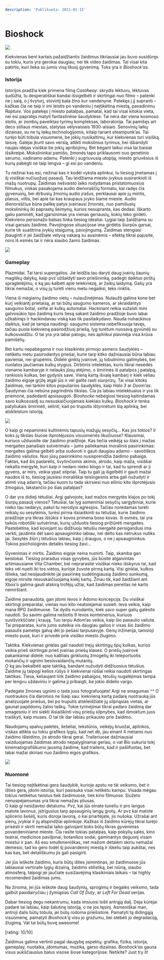 ```yaml
---
description: 'Publikuota: 2011-01-15'
---
```


# Bioshock

![](../../.gitbook/assets/bioshock_artpiece_by_frizease_thumb.jpg)

Kiekvienas bent kartais pažaidžiantis žaidimus tikriausiai jau buvo susidūręs su tokiu, kuris yra gerokai daugiau, nei tik video žaidimas. Tai visai kita patirtis, kuri lieka su jumis visą likusį gyvenimą. Toks yra ir _Bioshock’as_.

### **Istorija**

Istorijos pradžia kiek primena filmą _CastAway:_ skrydis lėktuvu, lėktuvas sudūžta, tu desperatiškai bandai išsigelbėti ir skirtingai nuo filmo – patenki ne į salą, o į švyturį, stovintį bala žino kur vandenyne. Patekęs į jį supranti – kažkas čia ne taip ir imi leistis po vandeniu į neįtikėtiną miestą, pavadinimu _Rapture_. Vos patekęs į miesto patalpas, pamatai, kad tai visai kitokia vieta, nei esi papratęs matyti fantastinėse šaudyklėse. Tai nėra dar viena kosmoso stotis, ar zombių paveiktas tyrimų kompleksas, laboratorija. Tai pamišęs art deco stiliaus miestas, statytas vėlyvaisiais 1930-aisiais. Senovinių laikų dizainas, su ne tų laikų technologijomis, kitaip tariant steampunk’as. Tai turėjo būti tobula visuomenė, be jokių nusikaltimų, kur kiekvienas turi visišką laisvę. Galėjai įkurti savo verslą, atlikti mokslinius tyrimus, bei išbandyti naujas idėjas visiškai be jokių apribojimų. Bet bėgant laikui visa tai baisiai išsikreipė. Mokslininkai pamišo, žmonės tapo priklausomi nuo genetinio serumo, vadinamo adamu. Patenki į sugriuvusią utopiją, miesto griuvėsius iš kurių pabėgti ne taip lengva – gi esi po vandeniu.

Tu nežinai kas esi, nežinai kas ir kodėl vyksta aplinkui, tu tiesiog įmetamas į šį visiškai nučiuožusį pasaulį. Tau leidžiama miesto įvykius susirankioti iš mažų nuotrupų. Žaidimas nešvaisto laiko rodydamas pristatomuosius filmukus, viskas pasakojama audio dienoraščių formatu, kai radęs čia gyvenusių, bei dirbusių žmonių audio įrašus, perklausai apie jų mintis, planus, viltis, bei apie tai kas kraupaus įvyko šiame mieste. Audio dienoraščius būna palikę patys įvairiausi žmonės, nuo pamišusių mokslininkų iki paprastų šeimynų, kurios nesupranta, kas dedasi. Iškarto galiu paminėti, kad įgarsinimas yra vienas geriausių, kokių teko girdėti. Kiekvieno personažo balsas tinka tiesiog idealiai. Lygiai taip žaidžiama su visai garsais žaidime. Pavojingose situacijose ima girdėtis šiurpūs garsai, kurie tik suaštrina įvykių staigumą, pavojingumą. Žaidimas stengiasi įbauginti ir jei žaidžiate vėlyvą vakarą su ausinėmis – efektą tikrai pajusite, nors iš esmės tai ir nėra siaubo žanro žaidimas.

![](../../.gitbook/assets/bioshock001_thumb2.jpg)

### **Gameplay**

Plazmidai. Tai tarsi supergalios. Jie leidžia tau daryti daug įvairių šaunių magiškų dalykų, kaip pvz užšaldyti savo priešininką, padegti daiktus pirštų spragtelėjimu, o ką jau kalbėti apie telekinezę, ar žaibų laidymą. Galių yra tikrai nemažai, o visų jų turėti vienu metu negalėsi, teks rinktis.

Viena iš mėgiamų žaidimo vietų – nulaužinėjimas. Nulaužti galima kone bet kurį veikiantį prietaisą, ar tai būtų saugumo kameros, ar skraidantys saugumo botai, seifai ar kulkų automatai. Hackinant reikia sužaisti mini galvosūkio tipo žaidimą kuris tiesą sakant žaidimo pradžioje buvo labai užkabinęs ir hackindavau viską kas tik pasitaikydavo. Nauda nuhackinus daiktus, kad jie tampa naudingi: saugumo sistema nebefiksuoja tavęs, tačiau puola kiekvieną pasirodžiusį priešą, lyg turėtum nuosavą gyvūnėlį su kulkosvaidžiu. O tai yra yra labai patogu, nes aplinkui plavinėja visa krūva pamišėlių.

Bet kartu nepabėgama ir nuo klasikinės pirmojo asmens šaudyklės – netikėtu metu pasirodantys priešai, kurie tarp kitko dažniausiai būna labiau pavieniai, nei grupėmis. Didelė ginklų įvairovė, jų tobulinimo galimybės, bei nuolatos jaučiamas kulkų stygius. Dirbtinis intelektas, kuris tikrai nesėdės viename kambaryje ir nelauks jūsų atėjimo, o šmirinės iš patalpos į patalpą, rankiosis kulkas, bei gydysis save. Vieną kartą išvalę kambarį ir kiek vėliau žaidimo eigoje grįžę atgal jūs ir vėl galite rasti siurprizų. Tai visai kitoks žaidimas, nei tarkim kitos populiarios šaudyklės, kaip _Halo 3_ ar _Doom’as_. Šaudymas čia nebūna pagrindinis tikslas. Čia jis labiau intelektualus ir yra tik priemonė, padedanti apsisaugoti. _Bioshocke_ nebėgiosi tiesiog kaitindamas savo kulkosvaidį su nesuskaičiuojamais kiekiais kulkų. _Bioshock’e_ tenka patyliukais šmirinėti, sėlinti, kad po truputis ištyrinėtum šią aplinką, bei atskleistum istoriją.

![](../../.gitbook/assets/bioshock-2-2_thumb.jpg)

O kaip gi nepaminėsi kultinėmis tapusių mažųjų sesyčių… Kas jos tokios? Ir koks jų tikslas šiuose išprotėjusios visuomenės likučiuose? Klausimai, kuriuos užduosite dar žaidimo pradžioje. Kas liečia veikėją su šiais į mažas mergaites panašiais sutvėrimais – jums paliekamas moralinis pasirinkimas: mergaites galima gelbėti arba sudoroti ir gauti daugiau adamo – savotiškos žaidimo valiutos. Nuo jūsų pasirinkimo nusisprendžia žaidimo pabaiga. Faktas, kad šis padarėlis, švytinčiomis akimis, atrodo, kaip maža, visiškai nekalta mergytė, kuri kaip ir nedaro nieko blogo ir tai, kad tu sprendi ar ji gyvens, ar mirs, veikia ypač stipriai. Taip tu gali ją išgelbėti ir gauti mažai naudos iš to, tiesiog jausiesi morališkai teisingesnis arba gali nužudyti ir atimti visą adam’ą, tačiau kuom tu tada skirsiesi nuo eilinio kito išprotėjusio žmogaus, lakstančio po šias patalpas?

O dar yra didieji tėtušiai. Argi galvojote, kad mažos mergytės klajos po tokį šiurpų pasaulį vienos? Tėtušiai, tai lyg asmeniniai sesyčių sargybiniai, kurie nieko tau nedarys, pakol tu nerodysi agresijos. Tačiau norėdamas turėti reikalų su sesytėmis, turėsi pirma išsiaiškinti su tėtušiai, kurie žaidimo pradžioje yra tikras iššūkis ir kovos primena boso kovas. Iš esmės, tai yra taikūs robotiški sutvėrimai, kurių užduotis tiesiog prižiūrėti mergaites. Pastebėtina, kad kovojant su didžiuoju tėtušiu mergaitė persigandusi ima verkti, jaudintis dėl savo apsaugininko labiau, nei dėlto kas netrukus nutiks jai. Sesytės žiūri į tėtušius labiau, kaip į draugus, o ne į apsaugininkus. Tokios psichologinės detalės tiesiog žavi…

Gyvenimas ir mirtis. Žaidimo eigoje neina numirti. Taip, skamba gan keistokai. Tiesiog praradus visas gyvybes, jūs būsite atgaivintas artimiausiame Vita Chamber, bei neprarasite visiškai nieko išskyrus tai, kad teks vėl nueiti iki tos vietos, kurioje žuvote pirmą kartą. Visi ginklai, kulkos išlieka, tad nesijaudinkite jai pasirinkę sudėtingiausią žaidimo sunkumą, eigoje mirsite nesuskaičiuojamą kiekį kartų. Žinau tik, kad žaidžiant ant Xbox’o galima gauti atskirą trofėjų užtai, kad žaidimas pereitas nė karto nemirštant.

Žaidime panaudota, gan įdomi Ievos ir Adomo koncepcija. Du visiškai skirtingi preparatai, vienas nuo kito neatsiejamai susieti. Ieva veikia, kaip mana RPG žaidimuose. Tai dydis nurodantis, kiek savo super galių galėsite naudoti. Su savimi galima nešiotis 9 Ievos konteinerius, kuriuos susišvirkščiate į kraują. Tuo tarpu Adom’as veikia, kaip šio pasaulio valiuta. Tai preparatas, kuris jums suteikia vis daugiau galios ir visas šio žaidimo pasaulis pametęs galvą dėl jo pešasi tarpusavyje. Genų inžinerija, tamsioji miesto pusė, kuri ir privedė prie visiško miesto žlugimo.

Taktika. Kiekvienas ginklas gali naudoti trejų skirtingų tipų kulkas, kurios veikia prieš skirtingai prieš įvairias priešų klases. O priešų įvairovė pakankamai didelė: nuo kabliais ginkluotų žmogelių iki teleportuotis mokančių ir ugnimi besisvaidančių mutantų.  
O ką jau bekalbėti apie taktiką, bandant nužudyti didžiuosius tėtušius. Žaidime jų taipogi kelios rūšys ir kiekvienai rūšiai reikia naudoti skirtingas taktikas. Tiesa, keliaujant link žaidimo pabaigos, tėtušių nugalėjimas tampa per lengvu uždaviniu ir galima jį pribaigti, be jokio didelio vargo.

Padegate žmones ugnimi o tada juos fotografuojate! Argi ne smagumas ^^ O nuotraukos čia daromos ne šiaip sau: kiekvieną kartą padarę nuotrauką jūs analizuojate priešus, bei po truputis atskleidžiate jų silpnąsias vietas, ar gaunat papildomų žalos taškų. Tokie tyrinėjimai tikrai padaro žaidimą dar smagesniu ir imi siekti išsiaiškinti visų priešų silpnybes, kad išmoktum juos traiškyti, kaip muses. O tai tik dar labiau prikausto prie žaidimo.

Naudojamų spalvų paletės, šešėliai, tekstūros, veikėjų bruožai, aplinkos, viskas atlikta su tokiu grafikos lygiu, kad net db, jau einant 4 metams nuo žaidimo išleidimo, jis atrodo tikrai gerai. Traileriuose dažniausiai vaizduojamas žaidimas atrodo nepalyginamai geriau, o vat Bio sukuria tokį kinematografiškumo jausmą žaidime, kad traileris, kad ir pašlifuotas, bet labai mažai skiriasi nuo žaidimo eigos grafikos.

![](../../.gitbook/assets/bioshock___mr__bubbles_death_by_psychicabyss88_thumb.jpg)

### **Nuomonė**

Tai tiesiog neįtikėtinai gera šaudyklė, kurioje apstu ne tik veiksmo, bet ir išties gera, įdomi istorija, kuri pasisuka visai netikėtu kampu. Visada mėgau tokius netikėtus twistus tiek žaidimuose, tiek kino filmuose. Siužeto nenuspėjamumas yra tikrai nemažas pliusas.  
O kaip gi nesižavėsi detalumu. Pvz, kai jūs einate tuneliu ir pro langus matote lavonus, įstrigusius tarp apsauginių langų grotų. Ar pvz kai matote splicerio šešėlį, kuris doroja lavoną, o kai priartėjate, jis nušoka. Užrašai ant sienų, įvykiai ir jų atspindžiai aplinkoje. Kažkas iš žaidimo kūrėjų tikrai turėjo prisėsti ir skirti nemažai laiko galvojant koks būtų tikras gyvenimas povandeniniame mieste. Čia rasite tokias patalpas, kaip pokylių salės, kino teatrai, medicinos paviljonai, botanikos sodai, gaminantys deguonį visam miestui ir pan. Aš esu smulkmeniškas, net mažom detalėm skiriu nemažai dėmesio, tad ko gero todėl šį povandeninį miestą ir iškeliu taip aukštai, nes kas kas, bet detališkumu jis gali pasigirti.

Jei jūs ieškote žaidimo, kuris būtų išties įsimintinas, jei žaidimuose jūs labiausiai vertinate lygių dizainą, žaidimo stilistiką, bei niūrią, siaubo atmosferą, taipogi jei jaučiate susižavėjimą klasikiniais laikais – tai highly recomended žaidimas jums.

Na žinoma, jei jūs ieškote daug šaudynių, sprogimų ir begalės veiksmo, tada galbūt pasidairyčiau į žymiąsias _Call Of Duty_, ar _Left For Dead_ serijas.

Dabar tiesiog degu nekantrumu, kada imsiuosi lošti antrąją dalį. Deja kūrėjai padarė tai labiau, kaip šalutinę istoriją, o ne jos tęsinį. Asmeniškai man, antroji dalis būtų tobula, jei būtų rodoma priešistorė. Pamatyti tą didingąją visuomenę, pamatyti _Bioshock’ą_ visu jo gražumu, bei stebėti jo degradaciją, žlugimą. Vat tai būtų buvę awesome!

\[rating: 10/10\]

Žaidimus galima vertinti pagal daugybę aspektų: grafika, fizika, istorija,  gameplay, nuotaika, įdomumas, muzika, garso dizainas. _Bioshock’as_ gauna visus aukščiausius balus visose šiose kategorijose. Netikite? Just try it!

